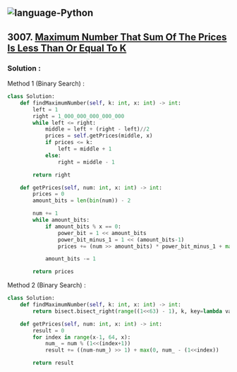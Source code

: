 ![language-Python](https://img.shields.io/badge/Python-ffd43b?style=for-the-badge&logo=PYTHON)
---

## 3007. [Maximum Number That Sum Of The Prices Is Less Than Or Equal To K](https://leetcode.com/problems/maximum-number-that-sum-of-the-prices-is-less-than-or-equal-to-k)

### Solution :

Method 1 (Binary Search) :
```python
class Solution:
    def findMaximumNumber(self, k: int, x: int) -> int:
        left = 1
        right = 1_000_000_000_000_000
        while left <= right:
            middle = left + (right - left)//2
            prices = self.getPrices(middle, x)
            if prices <= k:
                left = middle + 1
            else:
                right = middle - 1

        return right

    def getPrices(self, num: int, x: int) -> int:
        prices = 0
        amount_bits = len(bin(num)) - 2

        num += 1
        while amount_bits:
            if amount_bits % x == 0:
                power_bit = 1 << amount_bits
                power_bit_minus_1 = 1 << (amount_bits-1)
                prices += (num >> amount_bits) * power_bit_minus_1 + max(0, num % power_bit - power_bit_minus_1)

            amount_bits -= 1

        return prices
```

Method 2 (Binary Search) :
```python
class Solution:
    def findMaximumNumber(self, k: int, x: int) -> int:
        return bisect.bisect_right(range((1<<63) - 1), k, key=lambda value: self.getPrices(value, x)) - 2

    def getPrices(self, num: int, x: int) -> int:
        result = 0
        for index in range(x-1, 64, x):
            num_ = num % (1<<(index+1))
            result += ((num-num_) >> 1) + max(0, num_ - (1<<index))

        return result
```
